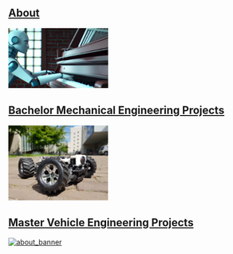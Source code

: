 ## [About](./about.md)
[<img src="/assets/img/about_banner_wide.png" alt="about_banner" width="200"/>](./about.md)
  
## [Bachelor Mechanical Engineering Projects](./bachelor.md)
[<img src="/assets/img/rover_av.png" alt="about_banner" width="200"/>](./bachelor.md)

## [Master Vehicle Engineering Projects](./master.md)
[<img src="/assets/img/ogm_predictions.png" alt="about_banner" width="200"/>](./master.md)
